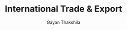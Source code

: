 ---
is_programmatic_layout_5: true
draft: false
title: International Trade & Export
snippet: International Trade & Export
image:
  src: /images/pseo/best-work-management-tools-for-international-trade-&-export.jpg
  alt: international trade & export, task management, resource management, productivity
publishDate: 2024-11-29
category: ""
author: Gayan Thakshila
tags:
  - internationaltrade&export
  - Tips
  - Open-Source
  - Team
content_01: |
    The international trade and export industry is complex and dynamic, involving intricate logistics, regulatory compliance, and diverse global markets. Effective task management tools are vital for success in this industry, as they streamline operations, enhance collaboration, and ensure timely delivery amidst fluctuating regulations and market demands.',
content_02: |
    Worklenz helps trade professionals streamline documentation, track shipments, and optimize resource management.
description: Discover the best work management tools for international trade & export including WorkLenz, designed for your specific needs.
related: [best-work-management-tools-for-logistics-&--freight, best-work-management-tools-for-supply-chain-&-procurement, best-work-management-tools-for-agriculture, best-work-management-tools-for-e-commerce]
---